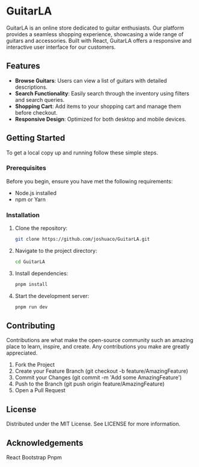 # GuitarLA

GuitarLA is an online store dedicated to guitar enthusiasts. Our platform provides a seamless shopping experience, showcasing a wide range of guitars and accessories. Built with React, GuitarLA offers a responsive and interactive user interface for our customers.

## Features

- **Browse Guitars**: Users can view a list of guitars with detailed descriptions.
- **Search Functionality**: Easily search through the inventory using filters and search queries.
- **Shopping Cart**: Add items to your shopping cart and manage them before checkout.
- **Responsive Design**: Optimized for both desktop and mobile devices.

## Getting Started

To get a local copy up and running follow these simple steps.

### Prerequisites

Before you begin, ensure you have met the following requirements:

- Node.js installed
- npm or Yarn

### Installation

1. Clone the repository:

   ```sh
   git clone https://github.com/joshuaco/GuitarLA.git

   ```

2. Navigate to the project directory:

   ```sh
   cd GuitarLA
   ```

3. Install dependencies:

   ```sh
   pnpm install
   ```

4. Start the development server:
   ```sh
   pnpm run dev
   ```

## Contributing

Contributions are what make the open-source community such an amazing place to learn, inspire, and create. Any contributions you make are greatly appreciated.

1. Fork the Project
2. Create your Feature Branch (git checkout -b feature/AmazingFeature)
3. Commit your Changes (git commit -m 'Add some AmazingFeature')
4. Push to the Branch (git push origin feature/AmazingFeature)
5. Open a Pull Request

## License

Distributed under the MIT License. See LICENSE for more information.

## Acknowledgements

React
Bootstrap
Pnpm
